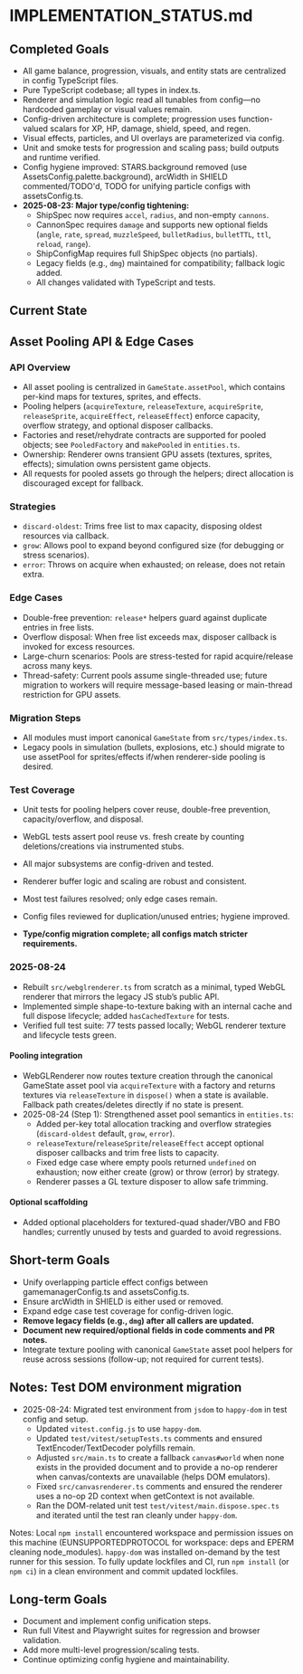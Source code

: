 # IMPLEMENTATION_STATUS.md

## Completed Goals

- All game balance, progression, visuals, and entity stats are centralized in config TypeScript files.
- Pure TypeScript codebase; all types in index.ts.
- Renderer and simulation logic read all tunables from config—no hardcoded gameplay or visual values remain.
- Config-driven architecture is complete; progression uses function-valued scalars for XP, HP, damage, shield, speed, and regen.
- Visual effects, particles, and UI overlays are parameterized via config.
- Unit and smoke tests for progression and scaling pass; build outputs and runtime verified.
- Config hygiene improved: STARS.background removed (use AssetsConfig.palette.background), arcWidth in SHIELD commented/TODO'd, TODO for unifying particle configs with assetsConfig.ts.
- **2025-08-23: Major type/config tightening:**
  - ShipSpec now requires `accel`, `radius`, and non-empty `cannons`.
  - CannonSpec requires `damage` and supports new optional fields (`angle`, `rate`, `spread`, `muzzleSpeed`, `bulletRadius`, `bulletTTL`, `ttl`, `reload`, `range`).
  - ShipConfigMap requires full ShipSpec objects (no partials).
  - Legacy fields (e.g., `dmg`) maintained for compatibility; fallback logic added.
  - All changes validated with TypeScript and tests.

## Current State

## Asset Pooling API & Edge Cases

### API Overview

- All asset pooling is centralized in `GameState.assetPool`, which contains per-kind maps for textures, sprites, and effects.
- Pooling helpers (`acquireTexture`, `releaseTexture`, `acquireSprite`, `releaseSprite`, `acquireEffect`, `releaseEffect`) enforce capacity, overflow strategy, and optional disposer callbacks.
- Factories and reset/rehydrate contracts are supported for pooled objects; see `PooledFactory` and `makePooled` in `entities.ts`.
- Ownership: Renderer owns transient GPU assets (textures, sprites, effects); simulation owns persistent game objects.
- All requests for pooled assets go through the helpers; direct allocation is discouraged except for fallback.

### Strategies

- `discard-oldest`: Trims free list to max capacity, disposing oldest resources via callback.
- `grow`: Allows pool to expand beyond configured size (for debugging or stress scenarios).
- `error`: Throws on acquire when exhausted; on release, does not retain extra.

### Edge Cases

- Double-free prevention: `release*` helpers guard against duplicate entries in free lists.
- Overflow disposal: When free list exceeds max, disposer callback is invoked for excess resources.
- Large-churn scenarios: Pools are stress-tested for rapid acquire/release across many keys.
- Thread-safety: Current pools assume single-threaded use; future migration to workers will require message-based leasing or main-thread restriction for GPU assets.

### Migration Steps

- All modules must import canonical `GameState` from `src/types/index.ts`.
- Legacy pools in simulation (bullets, explosions, etc.) should migrate to use assetPool for sprites/effects if/when renderer-side pooling is desired.

### Test Coverage

- Unit tests for pooling helpers cover reuse, double-free prevention, capacity/overflow, and disposal.
- WebGL tests assert pool reuse vs. fresh create by counting deletions/creations via instrumented stubs.

- All major subsystems are config-driven and tested.
- Renderer buffer logic and scaling are robust and consistent.
- Most test failures resolved; only edge cases remain.
- Config files reviewed for duplication/unused entries; hygiene improved.
- **Type/config migration complete; all configs match stricter requirements.**

### 2025-08-24

- Rebuilt `src/webglrenderer.ts` from scratch as a minimal, typed WebGL renderer that mirrors the legacy JS stub’s public API.
- Implemented simple shape-to-texture baking with an internal cache and full dispose lifecycle; added `hasCachedTexture` for tests.
- Verified full test suite: 77 tests passed locally; WebGL renderer texture and lifecycle tests green.

#### Pooling integration

- WebGLRenderer now routes texture creation through the canonical GameState asset pool via `acquireTexture` with a factory and returns textures via `releaseTexture` in `dispose()` when a state is available. Fallback path creates/deletes directly if no state is present.
- 2025-08-24 (Step 1): Strengthened asset pool semantics in `entities.ts`:
  - Added per-key total allocation tracking and overflow strategies (`discard-oldest` default, `grow`, `error`).
  - `releaseTexture`/`releaseSprite`/`releaseEffect` accept optional disposer callbacks and trim free lists to capacity.
  - Fixed edge case where empty pools returned `undefined` on exhaustion; now either create (grow) or throw (error) by strategy.
  - Renderer passes a GL texture disposer to allow safe trimming.

#### Optional scaffolding

- Added optional placeholders for textured-quad shader/VBO and FBO handles; currently unused by tests and guarded to avoid regressions.

## Short-term Goals

- Unify overlapping particle effect configs between gamemanagerConfig.ts and assetsConfig.ts.
- Ensure arcWidth in SHIELD is either used or removed.
- Expand edge case test coverage for config-driven logic.
- **Remove legacy fields (e.g., `dmg`) after all callers are updated.**
- **Document new required/optional fields in code comments and PR notes.**
- Integrate texture pooling with canonical `GameState` asset pool helpers for reuse across sessions (follow-up; not required for current tests).

## Notes: Test DOM environment migration

- 2025-08-24: Migrated test environment from `jsdom` to `happy-dom` in test config and setup.
  - Updated `vitest.config.js` to use `happy-dom`.
  - Updated `test/vitest/setupTests.ts` comments and ensured TextEncoder/TextDecoder polyfills remain.
  - Adjusted `src/main.ts` to create a fallback `canvas#world` when none exists in the provided document and to provide a no-op renderer when canvas/contexts are unavailable (helps DOM emulators).
  - Fixed `src/canvasrenderer.ts` comments and ensured the renderer uses a no-op 2D context when getContext is not available.
  - Ran the DOM-related unit test `test/vitest/main.dispose.spec.ts` and iterated until the test ran cleanly under `happy-dom`.

Notes: Local `npm install` encountered workspace and permission issues on this machine (EUNSUPPORTEDPROTOCOL for workspace: deps and EPERM cleaning node_modules). `happy-dom` was installed on-demand by the test runner for this session. To fully update lockfiles and CI, run `npm install` (or `npm ci`) in a clean environment and commit updated lockfiles.

## Long-term Goals

- Document and implement config unification steps.
- Run full Vitest and Playwright suites for regression and browser validation.
- Add more multi-level progression/scaling tests.
- Continue optimizing config hygiene and maintainability.
